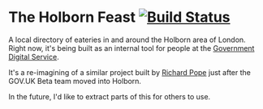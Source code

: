 # The Holborn Feast [![Build Status](https://travis-ci.org/JordanHatch/holborn-feast.png?branch=master)](https://travis-ci.org/JordanHatch/holborn-feast)

A local directory of eateries in and around the Holborn area of London. Right now, it's being built as an internal tool for people at the [Government Digital Service](https://www.gov.uk/government/policy-teams/government-digital-service).

It's a re-imagining of a similar project built by [Richard Pope](https://twitter.com/richardjpope) just after the GOV.UK Beta team moved into Holborn.

In the future, I'd like to extract parts of this for others to use.
